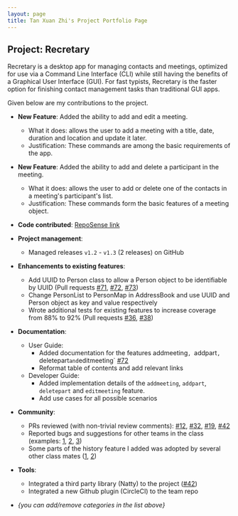 ```yaml
---
layout: page
title: Tan Xuan Zhi's Project Portfolio Page
---
```


## Project: Recretary

Recretary is a desktop app for managing contacts and meetings, optimized for use via a Command Line Interface (CLI) while still having the benefits of a Graphical User Interface (GUI). For fast typists, Recretary is the faster option for finishing contact management tasks than traditional GUI apps.

Given below are my contributions to the project.

* **New Feature**: Added the ability to add and edit a meeting.
  * What it does: allows the user to add a meeting with a title, date, duration and location and update it later.
  * Justification: These commands are among the basic requirements of the app. 
  
* **New Feature**: Added the ability to add and delete a participant in the meeting.
  * What it does: allows the user to add or delete one of the contacts in a meeting's participant's list.
  * Justification: These commands form the basic features of a meeting object. 
 
* **Code contributed**: [RepoSense link](https://nus-cs2103-ay2021s1.github.io/tp-dashboard/#breakdown=true&search=xxzz-tt&sort=groupTitle&sortWithin=title&since=2020-08-14&timeframe=commit&mergegroup=&groupSelect=groupByRepos&checkedFileTypes=docs~functional-code~test-code~other&tabOpen=true&tabType=authorship&tabAuthor=xxzz-tt&tabRepo=AY2021S1-CS2103T-W16-1%2Ftp%5Bmaster%5D&authorshipIsMergeGroup=false&authorshipFileTypes=docs~functional-code~test-code~other)

* **Project management**:
  * Managed releases `v1.2` - `v1.3` (2 releases) on GitHub

* **Enhancements to existing features**:
  * Add UUID to Person class to allow a Person object to be identifiable by UUID 
  (Pull requests [\#71](https://github.com/AY2021S1-CS2103T-W16-1/tp/issues/71), [\#72](https://github.com/AY2021S1-CS2103T-W16-1/tp/issues/72),
   [\#73](https://github.com/AY2021S1-CS2103T-W16-1/tp/issues/73))
  * Change PersonList to PersonMap in AddressBook and use UUID and Person object as key and value respectively
  * Wrote additional tests for existing features to increase coverage from 88% to 92% (Pull requests [\#36](), [\#38]())

* **Documentation**:
  * User Guide:
    * Added documentation for the features addmeeting`, `addpart`, `deletepart` and `editmeeting` [\#72]()
    * Reformat table of contents and add relevant links
  * Developer Guide:
    * Added implementation details of the `addmeeting`, `addpart`, `deletepart` and `editmeeting` feature.
    * Add use cases for all possible scenarios

* **Community**:
  * PRs reviewed (with non-trivial review comments): [\#12](), [\#32](), [\#19](), [\#42]()
  * Reported bugs and suggestions for other teams in the class (examples: [1](), [2](), [3]())
  * Some parts of the history feature I added was adopted by several other class mates ([1](), [2]())

* **Tools**:
  * Integrated a third party library (Natty) to the project ([\#42]())
  * Integrated a new Github plugin (CircleCI) to the team repo

* _{you can add/remove categories in the list above}_
